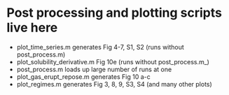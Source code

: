 # Post processing and plotting scripts live here
- plot_time_series.m generates Fig 4-7, S1, S2 (runs without post_process.m)
- plot_solubility_derivative.m Fig 10e (runs without post_process.m_)
- post_process.m loads up large number of runs at one
- plot_gas_erupt_repose.m generates Fig 10 a-c
- plot_regimes.m generates Fig 3, 8, 9, S3, S4 (and many other plots)
